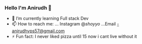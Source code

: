 ### Hello I'm Anirudh 👋
<!--- 🔭 I’m currently working on..... --->
- 🌱 I’m currently learning Full stack Dev 
- 📫 How to reach me: ... Instagram @_shoyyo_ ...Email -anirudhvps57@gmail.com
- ⚡ Fun fact: I never liked pizza until 15 now i cant live without it


